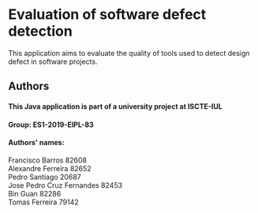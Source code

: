 # Evaluation of software defect detection
This application aims to evaluate the quality of tools used to detect design defect in software projects.  



## Authors

#### This Java application is part of a university project at ISCTE-IUL
#### Group: ES1-2019-EIPL-83
#### Authors' names:
Francisco Barros 82608  
Alexandre Ferreira 82652  
Pedro Santiago 20687  
Jose Pedro Cruz Fernandes 82453  
Bin Guan 82286  
Tomas Ferreira 79142
